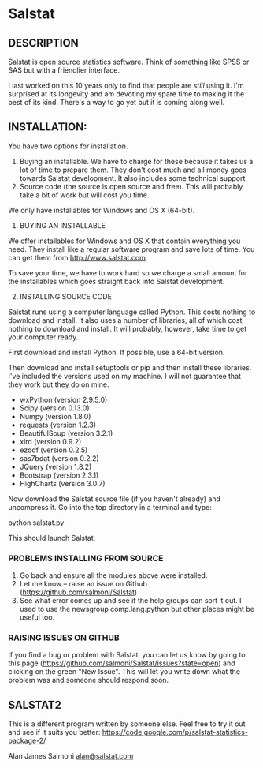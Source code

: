 # Salstat 

## DESCRIPTION

Salstat is open source statistics software. Think of something like SPSS or SAS but with a friendlier interface. 

I last worked on this 10 years only to find that people are *still* using it. I'm surprised at its longevity and am devoting my spare time to making it the best of its kind. There's a way to go yet but it is coming along well. 


## INSTALLATION:

You have two options for installation. 

1. Buying an installable. We have to charge for these because it takes us a lot of time to prepare them. They don't cost much and all money goes towards Salstat development. It also includes some technical support.
2. Source code (the source is open source and free). This will probably take a bit of work but will cost you time.

We only have installables for Windows and OS X (64-bit).

1. BUYING AN INSTALLABLE

We offer installables for Windows and OS X that contain everything you need. They install like a regular software program and save lots of time. You can get them from http://www.salstat.com. 

To save your time, we have to work hard so we charge a small amount for the installables which goes straight back into Salstat development. 

2. INSTALLING SOURCE CODE

Salstat runs using a computer language called Python. This costs nothing to download and install. It also uses a number of libraries, all of which cost nothing to download and install. It will probably, however, take time to get your computer ready. 

First download and install Python. If possible, use a 64-bit version. 

Then download and install setuptools or pip and then install these libraries. I've included the versions used on my machine. I will not guarantee that they work but they do on mine. 

* wxPython		(version 2.9.5.0)
* Scipy			(version 0.13.0)
* Numpy			(version 1.8.0)
* requests		(version 1.2.3)
* BeautifulSoup	(version 3.2.1)
* xlrd			(version 0.9.2)
* ezodf			(version 0.2.5) 
* sas7bdat		(version 0.2.2)
* JQuery		(version 1.8.2)
* Bootstrap		(version 2.3.1)
* HighCharts	(version 3.0.7)

Now download the Salstat source file (if you haven't already) and uncompress it. Go into the top directory in a terminal and type:

python salstat.py

This should launch Salstat.


### PROBLEMS INSTALLING FROM SOURCE

1. Go back and ensure all the modules above were installed.
2. Let me know – raise an issue on Github (https://github.com/salmoni/Salstat)
3. See what error comes up and see if the help groups can sort it out. I used to use the newsgroup comp.lang.python but other places might be useful too. 

### RAISING ISSUES ON GITHUB

If you find a bug or problem with Salstat, you can let us know by going to this page (https://github.com/salmoni/Salstat/issues?state=open) and clicking on the green "New Issue". This will let you write down what the problem was and someone should respond soon. 

## SALSTAT2 

This is a different program written by someone else. Feel free to try it out and see if it suits you better: https://code.google.com/p/salstat-statistics-package-2/

Alan James Salmoni
alan@salstat.com


